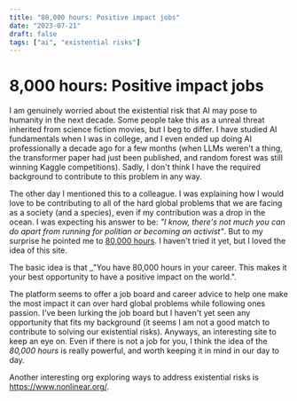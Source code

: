 ```yaml
---
title: "80,000 hours: Positive impact jobs"
date: "2023-07-21"
draft: false
tags: ["ai", "existential risks"]
---
```


# 8,000 hours: Positive impact jobs
I am genuinely worried about the existential risk that AI may pose to humanity in the next decade. Some people take this as a unreal threat inherited from science fiction movies, but I beg to differ. I have studied AI fundamentals when I was in college, and I even ended up doing AI professionally a decade ago for a few months (when LLMs weren't a thing, the transformer paper had just been published, and random forest was still winning Kaggle competitions). Sadly, I don't think I have the required background to contribute to this problem in any way. 

The other day I mentioned this to a colleague. I was explaining how I would love to be contributing to all of the hard global problems that we are facing as a society (and a species), even if my contribution was a drop in the ocean. I was expecting his answer to be: _"I know, there's not much you can do apart from running for politian or becoming an activist"_. But to my surprise he pointed me to [80,000 hours](https://80000hours.org/). I haven't tried it yet, but I loved the idea of this site.

The basic idea is that _"You have 80,000 hours in your career. This makes it your best opportunity to have a positive impact on the world.".

The platform seems to offer a job board and career advice to help one make the most impact it can over hard global problems while following ones passion. I've been lurking the job board but I haven't yet seen any opportunity that fits my background (it seems I am not a good match to contribute to solving our existential risks). Anyways, an interesting site to keep an eye on. Even if there is not a job for you, I think the idea of the _80,000 hours_ is really powerful, and worth keeping it in mind in our day to day.

Another interesting org exploring ways to address existential risks is https://www.nonlinear.org/.
